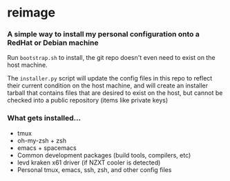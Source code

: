 # reimage

### A simple way to install my personal configuration onto a RedHat or Debian machine

Run `bootstrap.sh` to install, the git repo doesn't even need to exist on the host machine.

The `installer.py` script will update the config files in this repo to reflect their current
condition on the host machine, and will create an installer tarball that contains files that
are desired to exist on the host, but cannot be checked into a public repository 
(items like private keys)

### What gets installed...

- tmux
- oh-my-zsh + zsh
- emacs + spacemacs
- Common development packages (build tools, compilers, etc)
- levd kraken x61 driver (if NZXT cooler is detected)
- Personal tmux, emacs, ssh, zsh, and other config files

